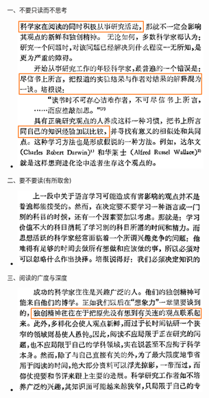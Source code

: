  一、不要只读而不思考  
* ![photo](/books/2018040607-TheArtOfScientificInvestigation/photo/003.png)  

二、要不要读(有所取舍)  
* ![photo](/books/2018040607-TheArtOfScientificInvestigation/photo/004.png)  

三、阅读的广度与深度  
* ![photo](/books/2018040607-TheArtOfScientificInvestigation/photo/005.png)  
